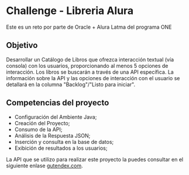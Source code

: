 # Challenge - Libreria Alura

Este es un reto por parte de Oracle + Alura Latma del programa ONE

## Objetivo
Desarrollar un Catálogo de Libros que ofrezca interacción textual (vía consola) con los usuarios, proporcionando al menos 5 opciones de interacción. Los libros se buscarán a través de una API específica. La información sobre la API y las opciones de interacción con el usuario se detallará en la columna "Backlog"/"Listo para iniciar".

## Competencias del proyecto
- Configuración del Ambiente Java;
- Creación del Proyecto;
- Consumo de la API;
- Análisis de la Respuesta JSON;
- Inserción y consulta en la base de datos;
- Exibición de resultados a los usuarios;

La API que se utilizo para realizar este proyecto la puedes consultar en el siguiente enlase  [gutendex.com](https://gutendex.com).
